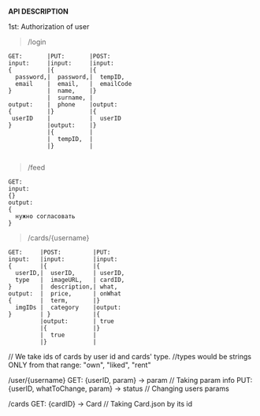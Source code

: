 **API DESCRIPTION**

1st: Authorization of user

>/login
```
GET:       |PUT:       |POST:     
input:     |input:     |input:
{          |{          |{
  password,|  password,|  tempID,
  email    |  email,   |  emailCode
}          |  name,    |}
           |  surname, |
output:    |  phone    |output:
{          |}          |{
 userID    |           |  userID
}          |output:    |}
           |{          |
           |  tempID,  |
           |}          |
           
```
>/feed
```
GET:
input:
{}
output:
{
  нужно согласовать
}
```

>/cards/{username}
```
GET:     |POST:         |PUT:
input:   |input:        |input:
{        |{             |{
  userID,|  userID,     | userID,
  type   |  imageURL,   | cardID,
}        |  description,| what,
output:  |  price,      | onWhat
{        |  term,       |}
  imgIDs |  category    |output:
}        | }            |{
         |output:       | true
         |{             |}
         |  true        |
         |}             |
```
// We take ids of cards by user id and cards' type.
//types would be strings ONLY from that range: "own", "liked", "rent"

/user/{username}
GET: {userID, param} -> param // Taking param info
PUT: {userID, whatToChange, param} -> status // Changing users params

/cards
GET: {cardID} -> Card // Taking Card.json by its id
